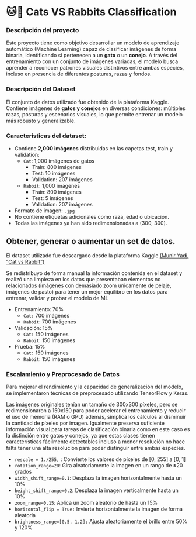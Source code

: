 # 🐱🐰 Cats VS Rabbits Classification

### Descripción del proyecto 

Este proyecto tiene como objetivo desarrollar un modelo de aprendizaje automático  (Machine Learning) capaz de clasificar imágenes de forma binaria, identificando si pertenecen a un **gato** o un **conejo**. A través del entrenamiento con un conjunto de imágenes variadas, el modelo busca aprender a reconocer patrones visuales distintivos entre ambas especies, incluso en presencia de diferentes posturas, razas y fondos.

### Descripción del Dataset

El conjunto de datos utilizado fue obtenido de la plataforma Kaggle. Contiene imágenes de **gatos y conejos** en diversas condiciones: múltiples razas, posturas y escenarios visuales, lo que permite entrenar un modelo más robusto y generalizable.

### Características del dataset:

- Contiene **2,000 imágenes** distribuidas en las capetas test, train y validation:
    - `Cat`: 1,000 imágenes de gatos
        - Train: 800 imágenes
        - Test: 10 imágenes
        - Validation: 207 imágenes
    - `Rabbit`: 1,000 imágenes
        - Train: 800 imágenes
        - Test: 5 imágenes
        - Validation: 207 imágenes
- Formato de imagen: `.jpg`
- No contiene etiquetas adicionales como raza, edad o ubicación.
- Todas las imágenes ya han sido redimensionadas a (300, 300).

## Obtener, generar o aumentar un set de datos.
El dataset utilizado fue descargado desde la plataforma Kaggle [(Munir Yadi, “Cat vs Rabbit”)](https://www.kaggle.com/datasets/muniryadi/cat-vs-rabbit) 

Se redistribuyó de forma manual la información contenida en el dataset y realizó una limpieza en los datos que presentaban elementos no relacionados (imágenes con demasiado zoom unicamente de pelaje, imágenes de pasto) para tener un mejor equilibro en los datos para entrenar, validar y probar el modelo de ML

- Entrenamiento: 70%
    - `Cat:` 700 imágenes
    - `Rabbit`: 700 imágenes
- Validación: 15%
    - `Cat:` 150 imágenes
    - `Rabbit`: 150 imágenes
- Prueba: 15%
    - `Cat:` 150 imágenes
    - `Rabbit`: 150 imágenes
    

### Escalamiento y Preprocesado de Datos
Para mejorar el rendimiento y la capacidad de generalización del modelo, se implementaron técnicas de preprocesado utilizando TensorFlow y Keras. 

Las imágenes originales tenían un tamaño de 300x300 píxeles, pero se redimensionaron a 150x150 para poder acelerar el entrenamiento y reducir el uso de memoria (RAM o GPU) además, simplica los cálculos al disminuir la cantidad de píxeles por imagen.
Igualmente preserva suficiente información visual para tareas de clasificación binaria como en este caso es la distinción entre gatos y conejos, ya que estas clases tienen características fácilmente detectables incluso a menor resolución no hace falta tener una alta resolución para poder distinguir entre ambas especies.

- `rescale = 1./255,` : Convierte los valores de píxeles de [0, 255] a [0, 1]
- `rotation_range=20`:  Gira aleatoriamente la imagen en un rango de ±20 grados
- `width_shift_range=0.1`:  Desplaza la imagen horizontalmente hasta un 10%
- `height_shift_range=0.2`: Desplaza la imagen verticalmente hasta un 10%
- `zoom_range=0.15`: Aplica un zoom aleatorio de hasta un 15%
- `horizontal_flip = True:` Invierte horizontalmente la imagen de forma aleatoria
- `brightness_range=[0.5, 1.2]:` Ajusta aleatoriamente el brillo entre 50% y 120%

